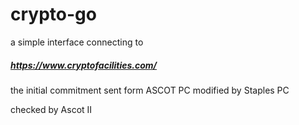 # crypto-go

a simple interface connecting to 
##### https://www.cryptofacilities.com/
the initial commitment sent form ASCOT PC
modified by Staples PC 

checked by Ascot II



